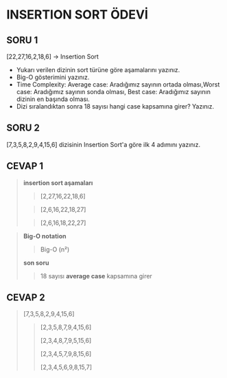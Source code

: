 # INSERTION SORT ÖDEVİ

## SORU 1

[22,27,16,2,18,6] -> Insertion Sort

- Yukarı verilen dizinin sort türüne göre aşamalarını yazınız.
- Big-O gösterimini yazınız.
- Time Complexity: Average case: Aradığımız sayının ortada olması,Worst case: Aradığımız sayının sonda olması, Best case: Aradığımız sayının dizinin en başında olması.
- Dizi sıralandıktan sonra 18 sayısı hangi case kapsamına girer? Yazınız.

## SORU 2

[7,3,5,8,2,9,4,15,6] dizisinin Insertion Sort'a göre ilk 4 adımını yazınız.

## CEVAP 1

> **insertion sort aşamaları**
>
>> [2,27,16,22,18,6]
>
>> [2,6,16,22,18,27]
>
>> [2,6,16,18,22,27]

> **Big-O notation**
> 
>> Big-O (n²)
>
> **son soru**
>
>>18 sayısı **average case** kapsamına girer

## CEVAP 2

>[7,3,5,8,2,9,4,15,6]
>
>>[2,3,5,8,7,9,4,15,6]
>>
>>[2,3,4,8,7,9,5,15,6]
>>
>>[2,3,4,5,7,9,8,15,6]
>>
>>[2,3,4,5,6,9,8,15,7]
